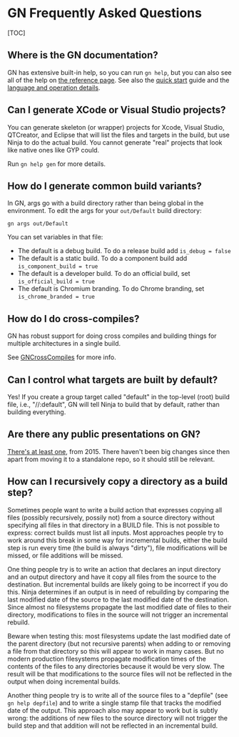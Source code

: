 # GN Frequently Asked Questions

[TOC]

## Where is the GN documentation?

GN has extensive built-in help, so you can run `gn help`, but you can
also see all of the help on [the reference page](reference.md). See
also the [quick start](quick_start.md) guide and the [language and
operation details](language.md).

## Can I generate XCode or Visual Studio projects?

You can generate skeleton (or wrapper) projects for Xcode, Visual Studio,
QTCreator, and Eclipse that will list the files and targets in the
build, but use Ninja to do the actual build. You cannot generate "real"
projects that look like native ones like GYP could.

Run `gn help gen` for more details.

## How do I generate common build variants?

In GN, args go with a build directory rather than being global in the
environment. To edit the args for your `out/Default` build directory:

```
gn args out/Default
```

You can set variables in that file:

  * The default is a debug build. To do a release build add
    `is_debug = false`
  * The default is a static build. To do a component build add
    `is_component_build = true`
  * The default is a developer build. To do an official build, set
    `is_official_build = true`
  * The default is Chromium branding. To do Chrome branding, set
    `is_chrome_branded = true`

## How do I do cross-compiles?

GN has robust support for doing cross compiles and building things for
multiple architectures in a single build.

See [GNCrossCompiles](cross_compiles.md) for more info.

## Can I control what targets are built by default?

Yes! If you create a group target called "default" in the top-level (root)
build file, i.e., "//:default", GN will tell Ninja to build that by
default, rather than building everything.

## Are there any public presentations on GN?

[There's at least one](https://docs.google.com/presentation/d/15Zwb53JcncHfEwHpnG_PoIbbzQ3GQi_cpujYwbpcbZo/edit?usp=sharing), from 2015. There
haven't been big changes since then apart from moving it to a standalone
repo, so it should still be relevant.

## How can I recursively copy a directory as a build step?

Sometimes people want to write a build action that expresses copying all files
(possibly recursively, possily not) from a source directory without specifying
all files in that directory in a BUILD file. This is not possible to express:
correct builds must list all inputs. Most approaches people try to work around
this break in some way for incremental builds, either the build step is run
every time (the build is always "dirty"), file modifications will be missed, or
file additions will be missed.

One thing people try is to write an action that declares an input directory and
an output directory and have it copy all files from the source to the
destination. But incremental builds are likely going to be incorrect if you do
this. Ninja determines if an output is in need of rebuilding by comparing the
last modified date of the source to the last modified date of the destination.
Since almost no filesystems propagate the last modified date of files to their
directory, modifications to files in the source will not trigger an incremental
rebuild.

Beware when testing this: most filesystems update the last modified date of the
parent directory (but not recursive parents) when adding to or removing a file
from that directory so this will appear to work in many cases. But no modern
production filesystems propagate modification times of the contents of the files
to any directories because it would be very slow. The result will be that
modifications to the source files will not be reflected in the output when doing
incremental builds.

Another thing people try is to write all of the source files to a "depfile" (see
`gn help depfile`) and to write a single stamp file that tracks the modified
date of the output. This approach also may appear to work but is subtly wrong:
the additions of new files to the source directory will not trigger the build
step and that addition will not be reflected in an incremental build.
